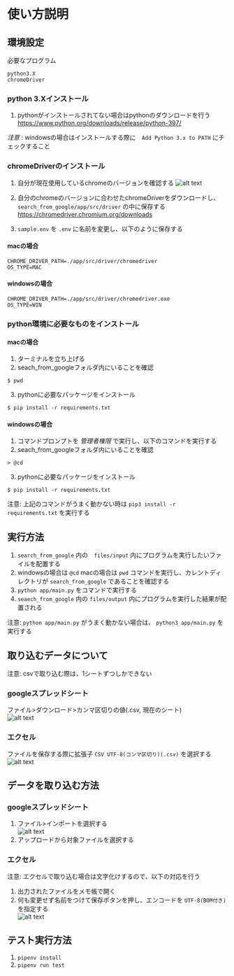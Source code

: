 # 使い方説明
## 環境設定
必要なプログラム
```
python3.X
chromeDriver
```

### python 3.Xインストール
1. pythonがインストールされてない場合はpythonのダウンロードを行う
https://www.python.org/downloads/release/python-397/

*注意* : windowsの場合はインストールする際に　`Add Python 3.x to PATH` にチェックすること

### chromeDriverのインストール
1. 自分が現在使用しているchromeのバージョンを確認する
![alt text](./pic/chrome_ver.png)

2. 自分のchromeのバージョンに合わせたchromeDriverをダウンロードし、 `search_from_google/app/src/driver` の中に保存する  
https://chromedriver.chromium.org/downloads

3. `sample.env` を `.env` に名前を変更し、以下のように保存する
#### macの場合
```
CHROME_DRIVER_PATH=./app/src/driver/chromedriver
OS_TYPE=MAC
```

#### windowsの場合
```
CHROME_DRIVER_PATH=./app/src/driver/chromedriver.exe
OS_TYPE=WIN
```

### python環境に必要なものをインストール
#### macの場合
1. ターミナルを立ち上げる
2. seach_from_googleフォルダ内にいることを確認
```
$ pwd
```

3. pythonに必要なパッケージをインストール
```
$ pip install -r requirements.txt
```

#### windowsの場合
1. コマンドプロンプトを *管理者権限* で実行し、以下のコマンドを実行する
2. seach_from_googleフォルダ内にいることを確認
```
> @cd
```

3. pythonに必要なパッケージをインストール
```
$ pip install -r requirements.txt
```

注意: 上記のコマンドがうまく動かない時は `pip3 install -r requirements.txt` を実行する


## 実行方法
1. `search_from_google` 内の　`files/input` 内にプログラムを実行したいファイルを配置する
2. windowsの場合は `@cd`  macの場合は `pwd` コマンドを実行し、カレントディレクトリが `search_from_google` であることを確認する
3. `python app/main.py` をコマンドで実行する
4. `seaech_from_google` 内の `files/output` 内にプログラムを実行した結果が配置される

注意: `python app/main.py` がうまく動かない場合は、 `python3 app/main.py` を実行する

## 取り込むデータについて
注意: csvで取り込む際は、1シートずつしかできない

### googleスプレッドシート
ファイル>ダウンロード>カンマ区切りの値(.csv, 現在のシート)  
![alt text](./pic/spread_save.png)

### エクセル
ファイルを保存する際に拡張子 `CSV UTF-8(コンマ区切り)(.csv)` を選択する  
![alt text](./pic/excel_input.PNG)

## データを取り込む方法
### googleスプレッドシート
1. ファイル>インポートを選択する  
![alt text](./pic/spread_sheet.png)
2. アップロードから対象ファイルを選択する

### エクセル
注意: エクセルで取り込む場合は文字化けするので、以下の対応を行う
1. 出力されたファイルをメモ帳で開く
2. 何も変更せず名前をつけて保存ボタンを押し、エンコードを `UTF-8(BOM付き)` を指定する  
![alt text](./pic/save_with_bom.PNG)


## テスト実行方法
1. `pipenv install`
2. `pipenv run test`

